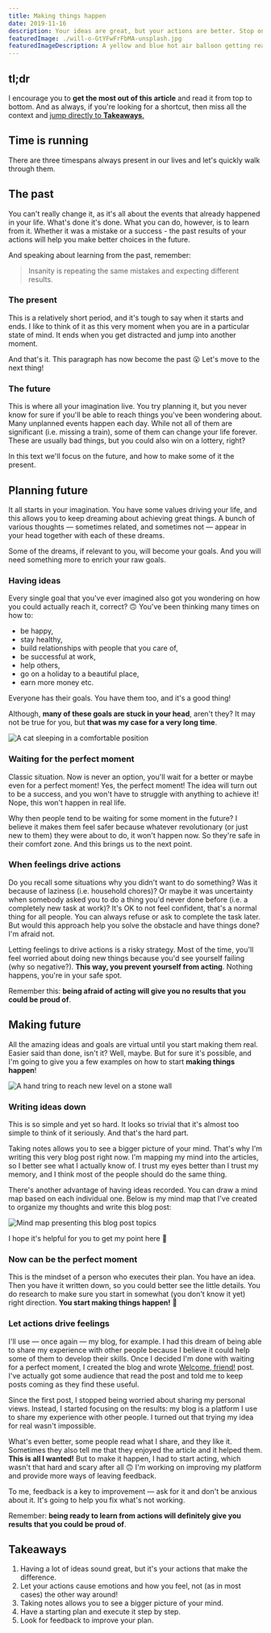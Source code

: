 ```yaml
---
title: Making things happen
date: 2019-11-16
description: Your ideas are great, but your actions are better. Stop only imaging, start creating. One step at a time - always make sure to make it.
featuredImage: ./will-o-GtYFwFrFbMA-unsplash.jpg
featuredImageDescription: A yellow and blue hot air balloon getting ready for a flight at daytime
---
```


## tl;dr
I encourage you to **get the most out of this article** and read it from top to bottom.
And as always, if you're looking for a shortcut, then miss all the context and [jump directly to **Takeaways**.](#takeaways)

## Time is running

There are three timespans always present in our lives and let's quickly walk through them.

## The past

You can't really change it, as it's all about the events that already happened in your life. What's done it's done.
What you can do, however, is to learn from it. Whether it was a mistake or a success - the past results of your actions will help you make better choices in the future.

And speaking about learning from the past, remember:
> Insanity is repeating the same mistakes and expecting different results.

### The present

This is a relatively short period, and it's tough to say when it starts and ends. I like to think of it as this very moment when you are in a particular state of mind. It ends when you get distracted and jump into another moment.

And that's it. This paragraph has now become the past 😮 Let's move to the next thing!

### The future

This is where all your imagination live. You try planning it, but you never know for sure if you'll be able to reach things you've been wondering about. Many unplanned events happen each day. While not all of them are significant (i.e. missing a train), some of them can change your life forever. These are usually bad things, but you could also win on a lottery, right?

In this text we'll focus on the future, and how to make some of it the present.

## Planning future

It all starts in your imagination. You have some values driving your life, and this allows you to keep dreaming about achieving great things. A bunch of various thoughts — sometimes related, and sometimes not — appear in your head together with each of these dreams.

Some of the dreams, if relevant to you, will become your goals. And you will need something more to enrich your raw goals.

### Having ideas

Every single goal that you've ever imagined also got you wondering on how you could actually reach it, correct? 🙃 You've been thinking many times on how to:
- be happy,
- stay healthy,
- build relationships with people that you care of,
- be successful at work,
- help others,
- go on a holiday to a beautiful place,
- earn more money etc.

Everyone has their goals. You have them too, and it's a good thing!

Although, **many of these goals are stuck in your head**, aren't they? It may not be true for you, but **that was my case for a very long time**.

<Img src="./thien-phu-pham-6hzvSb7_76E-unsplash.jpg" alt="A cat sleeping in a comfortable position" />

### Waiting for the perfect moment

Classic situation. Now is never an option, you'll wait for a better or maybe even for a perfect moment! Yes, the perfect moment! The idea will turn out to be a success, and you won't have to struggle with anything to achieve it! Nope, this won't happen in real life.

Why then people tend to be waiting for some moment in the future? I believe it makes them feel safer because whatever revolutionary (or just new to them) they were about to do, it won't happen now. So they're safe in their comfort zone. And this brings us to the next point.

### When feelings drive actions

Do you recall some situations why you didn't want to do something? Was it because of laziness (i.e. household chores)? Or maybe it was uncertainty when somebody asked you to do a thing you'd never done before (i.e. a completely new task at work)? It's OK to not feel confident, that's a normal thing for all people. You can always refuse or ask to complete the task later. But would this approach help you solve the obstacle and have things done? I'm afraid not.

Letting feelings to drive actions is a risky strategy. Most of the time, you'll feel worried about doing new things because you'd see yourself failing (why so negative?). **This way, you prevent yourself from acting**. Nothing happens, you're in your safe spot.

Remember this: **being afraid of acting will give you no results that you could be proud of**.

## Making future

All the amazing ideas and goals are virtual until you start making them real. Easier said than done, isn't it? Well, maybe. But for sure it's possible, and I'm going to give you a few examples on how to start **making things happen**!

<Img src="./tobias-tullius-v3tdjQVh8Eg-unsplash.jpg" alt="A hand tring to reach new level on a stone wall">

### Writing ideas down 

This is so simple and yet so hard. It looks so trivial that it's almost too simple to think of it seriously. And that's the hard part.

Taking notes allows you to see a bigger picture of your mind. That's why I'm writing this very blog post right now. I'm mapping my mind into the articles, so I better see what I actually know of. I trust my eyes better than I trust my memory, and I think most of the people should do the same thing.

There's another advantage of having ideas recorded. You can draw a mind map based on each individual one. Below is my mind map that I've created to organize my thoughts and write this blog post:

<p>
<Img src="./blog-post-mind-map.png" alt="Mind map presenting this blog post topics" />
</p>
I hope it's helpful for you to get my point here 🙂


### Now can be the perfect moment

This is the mindset of a person who executes their plan. You have an idea. Then you have it written down, so you could better see the little details. You do research to make sure you start in somewhat (you don't know it yet) right direction. **You start making things happen!** 🤝

### Let actions drive feelings

I'll use — once again — my blog, for example. I had this dream of being able to share my experience with other people because I believe it could help some of them to develop their skills. Once I decided I'm done with waiting for a perfect moment, I created the blog and wrote <a href="/welcome-friend/">Welcome, friend!</a> post. I've actually got some audience that read the post and told me to keep posts coming as they find these useful.

Since the first post, I stopped being worried about sharing my personal views. Instead, I started focusing on the results: my blog is a platform I use to share my experience with other people. I turned out that trying my idea for real wasn't impossible.

What's even better, some people read what I share, and they like it. Sometimes they also tell me that they enjoyed the article and it helped them. **This is all I wanted!** But to make it happen, I had to start acting, which wasn't that hard and scary after all 🙃 I'm working on improving my platform and provide more ways of leaving feedback.

To me, feedback is a key to improvement — ask for it and don't be anxious about it. It's going to help you fix what's not working.

Remember: **being ready to learn from actions will definitely give you results that you could be proud of**.


<h2 id="takeaways">Takeaways</h2>

1. Having a lot of ideas sound great, but it's your actions that make the difference.
2. Let your actions cause emotions and how you feel, not (as in most cases) the other way around!
3. Taking notes allows you to see a bigger picture of your mind.
4. Have a starting plan and execute it step by step.
5. Look for feedback to improve your plan.

